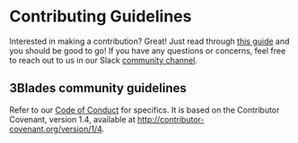 # Contributing Guidelines

Interested in making a contribution? Great! Just read through [this guide](https://github.com/3Blades/opensource/blob/master/CONTRIBUTING.md) and you should be good to go! If you have any questions or concerns, feel free to reach out to us in our Slack [community channel](https://slack.3blades.io/).

## 3Blades community guidelines

Refer to our [Code of Conduct](CODE_OF_CONDUCT.md) for specifics. It is based on the Contributor Covenant, version 1.4, available at http://contributor-covenant.org/version/1/4.
